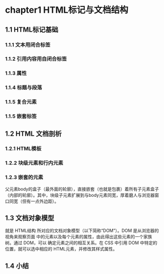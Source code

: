 # chapter1 HTML标记与文档结构 #

## 1.1 HTML标记基础 ##

### 1.1.1 文本用闭合标签 ###

### 1.1.2 引用内容用自闭合标签 ###

### 1.1.3 属性 ###

### 1.1.4 标题与段落  ###

### 1.1.5 复合元素 ###

### 1.1.5 嵌套标签 ###

## 1.2 HTML 文档剖析 ##

### 1.2.1 HTML模板 ###

### 1.2.2 块级元素和行内元素 ###

### 1.2.3 嵌套的元素 ###
父元素body的盒子（最外面的轮廓），直接嵌套（也就是包裹）着所有子元素盒子（内部的轮廓）。其中，块级子元素扩展到与body元素同宽，厚着磨人与浏览器窗口同宽（但有一点外边距）。

## 1.3 文档对象模型 ##
就是 HTML结构 所对应的文档对象模型（以下简称“DOM”）。DOM 是从浏览器的视角来观察页面 中的元素以及每个元素的属性，由此得出这些元素的一个家族树。通过 DOM，可以 确定元素之间的相互关系。在 CSS 中引用 DOM 中特定的位置，就可以选中相应的 HTML元素，并修改其样式属性。 

## 1.4 小结 ##
 
